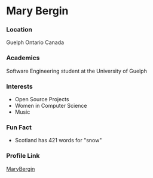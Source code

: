 # Mary Bergin

### Location

Guelph Ontario Canada

### Academics

Software Engineering student at the University of Guelph

### Interests

- Open Source Projects
- Women in Computer Science
- Music

### Fun Fact
- Scotland has 421 words for "snow"

### Profile Link

[MaryBergin](https://github.com/MaryBergin/)

